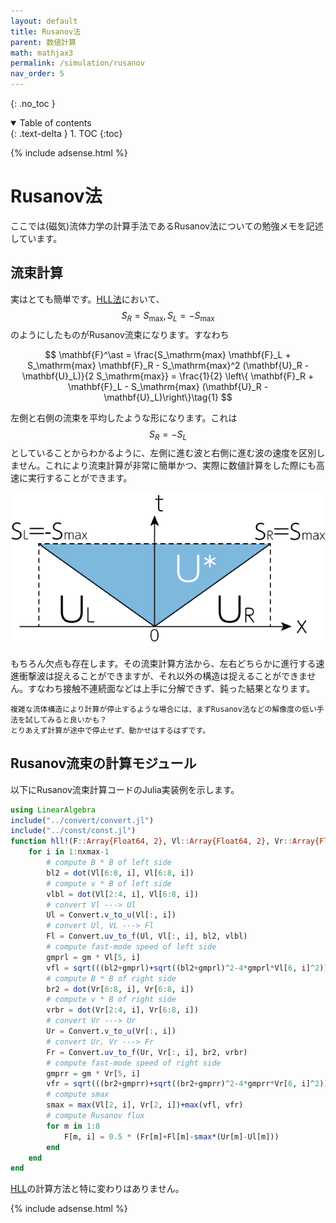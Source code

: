 ```yaml
---
layout: default
title: Rusanov法
parent: 数値計算
math: mathjax3
permalink: /simulation/rusanov
nav_order: 5
---
```


{: .no_toc }

<details open markdown="block">
  <summary>
    Table of contents
  </summary>
  {: .text-delta }
1. TOC
{:toc}
</details>

{% include adsense.html %} 

# Rusanov法

ここでは(磁気)流体力学の計算手法であるRusanov法についての勉強メモを記述しています。

## 流束計算

実はとても簡単です。[HLL法](/simulation/hll)において、$$S_R = S_\mathrm{max}, S_L = -S_\mathrm{max}$$のようにしたものがRusanov流束になります。すなわち

$$
\mathbf{F}^\ast 
= \frac{S_\mathrm{max} \mathbf{F}_L + S_\mathrm{max} \mathbf{F}_R - S_\mathrm{max}^2 (\mathbf{U}_R - \mathbf{U}_L)}{2 S_\mathrm{max}} 
= \frac{1}{2} \left\{ \mathbf{F}_R + \mathbf{F}_L - S_\mathrm{max} (\mathbf{U}_R - \mathbf{U}_L)\right\}\tag{1}
$$

左側と右側の流束を平均したような形になります。これは$$S_R = -S_L$$としていることからわかるように、左側に進む波と右側に進む波の速度を区別しません。これにより流束計算が非常に簡単かつ、実際に数値計算をした際にも高速に実行することができます。

![](/assets/images/simulation/rusanov_01.png)

もちろん欠点も存在します。その流束計算方法から、左右どちらかに進行する速進衝撃波は捉えることができますが、それ以外の構造は捉えることができません。すなわち接触不連続面などは上手に分解できず、鈍った結果となります。

```
複雑な流体構造により計算が停止するような場合には、まずRusanov法などの解像度の低い手法を試してみると良いかも？
とりあえず計算が途中で停止せず、動かせはするはずです。
```

## Rusanov流束の計算モジュール

以下にRusanov流束計算コードのJulia実装例を示します。

```julia
using LinearAlgebra    
include("../convert/convert.jl")
include("../const/const.jl")
function hll!(F::Array{Float64, 2}, Vl::Array{Float64, 2}, Vr::Array{Float64, 2}, nxmax::Int64)
    for i in 1:nxmax-1
        # compute B * B of left side
        bl2 = dot(Vl[6:8, i], Vl[6:8, i])
        # compute v * B of left side
        vlbl = dot(Vl[2:4, i], Vl[6:8, i])
        # convert Vl ---> Ul
        Ul = Convert.v_to_u(Vl[:, i])
        # convert Ul, VL ---> Fl
        Fl = Convert.uv_to_f(Ul, Vl[:, i], bl2, vlbl)
        # compute fast-mode speed of left side
        gmprl = gm * Vl[5, i]
        vfl = sqrt(((bl2+gmprl)+sqrt((bl2+gmprl)^2-4*gmprl*Vl[6, i]^2))/(2*Vl[1, i]))
        # compute B * B of right side
        br2 = dot(Vr[6:8, i], Vr[6:8, i])
        # compute v * B of right side
        vrbr = dot(Vr[2:4, i], Vr[6:8, i])
        # convert Vr ---> Ur
        Ur = Convert.v_to_u(Vr[:, i])
        # convert Ur, Vr ---> Fr
        Fr = Convert.uv_to_f(Ur, Vr[:, i], br2, vrbr)
        # compute fast-mode speed of right side
        gmprr = gm * Vr[5, i]
        vfr = sqrt(((br2+gmprr)+sqrt((br2+gmprr)^2-4*gmprr*Vr[6, i]^2))/(2*Vr[1, i]))
        # compute smax
        smax = max(Vl[2, i], Vr[2, i])+max(vfl, vfr)
        # compute Rusanov flux
        for m in 1:8
            F[m, i] = 0.5 * (Fr[m]+Fl[m]-smax*(Ur[m]-Ul[m]))
        end
    end
end
```

[HLL](/simulation/hll)の計算方法と特に変わりはありません。

{% include adsense.html %} 

